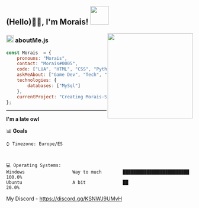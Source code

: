 
<h2> (Hello)🙏🏻, I'm Morais! <img src="https://media.giphy.com/media/12oufCB0MyZ1Go/giphy.gif" width="50"></h2>
<img align='right' src="https://media.giphy.com/media/M9gbBd9nbDrOTu1Mqx/giphy.gif" width="230">


###  <img src="https://media.giphy.com/media/ln7z2eWriiQAllfVcn/giphy.gif" height="20"> **aboutMe.js**

```javascript
const Morais  = {
    pronouns: "Morais",
    contact: "Morais#0005",
    code: ["LUA", "HTML", "CSS", "Python(), MySQL", "Java", "JS", "VB"],
    askMeAbout: ["Game Dev", "Tech", "Gaming"],
    technologies: {
        databases: ["MySql"]
    },
    currentProject: "Creating Morais-Scripts!",
};
```

---


<!--START_SECTION:waka-->
**I'm a late owl** 


📊 **Goals** 

```text
⌚︎ Timezone: Europe/ES



💻 Operating Systems: 
Windows                  Way to much        █████████████████████████   100.0%
Ubuntu                   A bit              ██                          20.0%

```


<!--END_SECTION:waka-->

My Discord - https://discord.gg/KSNWJ9UMvH 

